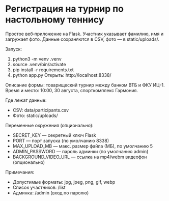 # Регистрация на турнир по настольному теннису

Простое веб‑приложение на Flask. Участник указывает фамилию, имя и загружает фото. Данные сохраняются в CSV, фото — в static/uploads/.

Запуск:
1) python3 -m venv .venv
2) source .venv/bin/activate
3) pip install -r requirements.txt
4) python app.py
Открыть: http://localhost:8338/

Описание формы: товарищеский турнир между банком ВТБ и ФКУ ИЦ-1. Время и место: 10:00, 30 августа, спорткомплекс Гармония.

Где лежат данные:
- CSV: data/participants.csv
- Фото: static/uploads/

Переменные окружения (опционально):
- SECRET_KEY — секретный ключ Flask
- PORT — порт запуска (по умолчанию 8338)
- MAX_UPLOAD_MB — макс. размер файла (МБ), по умолчанию 5
- ADMIN_PASSWORD — пароль админки (по умолчанию admin)
- BACKGROUND_VIDEO_URL — ссылка на mp4/webm видеофон (опционально)

Примечания:
- Допустимые форматы: jpg, jpeg, png, gif, webp
- Список участников: /list
- Админка: /admin (вход по паролю)
